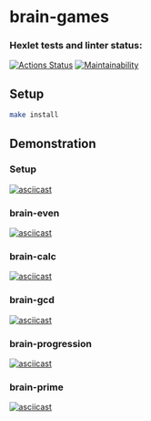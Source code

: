 # brain-games
### Hexlet tests and linter status:
[![Actions Status](https://github.com/forever-yes/frontend-project-lvl1/workflows/hexlet-check/badge.svg)](https://github.com/forever-yes/frontend-project-lvl1/actions)
[![Maintainability](https://api.codeclimate.com/v1/badges/a99a88d28ad37a79dbf6/maintainability)](https://github.com/forever-yes/frontend-project-lvl1)

## Setup
```sh
make install
```

## Demonstration
### Setup
[![asciicast](https://asciinema.org/a/sajk87CyFVD3JaGrj1sSTlDOs.svg)](https://asciinema.org/a/sajk87CyFVD3JaGrj1sSTlDOs)

### brain-even
[![asciicast](https://asciinema.org/a/KL9Q8cdUmUIvIicJERmAgHxoQ.svg)](https://asciinema.org/a/KL9Q8cdUmUIvIicJERmAgHxoQ)

### brain-calc
[![asciicast](https://asciinema.org/a/U2DSX2eIuyDQvDFFx682RDjE4.svg)](https://asciinema.org/a/U2DSX2eIuyDQvDFFx682RDjE4)

### brain-gcd
[![asciicast](https://asciinema.org/a/kER6vCgosqwyDecZ0B1cvnyc9.svg)](https://asciinema.org/a/kER6vCgosqwyDecZ0B1cvnyc9)

### brain-progression
[![asciicast](https://asciinema.org/a/UTBt47vR73w7fHAGP96PPv2tc.svg)](https://asciinema.org/a/UTBt47vR73w7fHAGP96PPv2tc)

### brain-prime

[![asciicast](https://asciinema.org/a/hlWTGDDgzamd0Pqg41IwSR4xt.svg)](https://asciinema.org/a/hlWTGDDgzamd0Pqg41IwSR4xt)